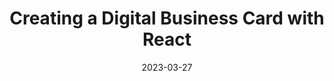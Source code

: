---
title: "Creating a Digital Business Card with React"
tags:
  [
    "tutorial",
    "javascript",
  ]
published: true
date: "2023-03-27"
---